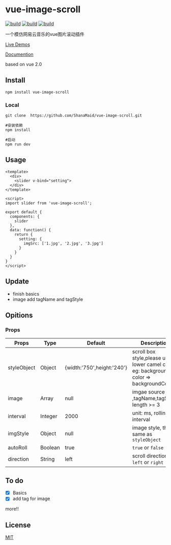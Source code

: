 # vue-image-scroll
[![build](https://img.shields.io/wercker/ci/wercker/docs.svg)](https://github.com/ShanaMaid/vue-image-scroll) 
[![build](https://img.shields.io/badge/npm-1.0.0-blue.svg)](https://github.com/ShanaMaid/vue-image-scroll) 
[![build](https://img.shields.io/npm/l/express.svg)](https://github.com/ShanaMaid/vue-image-scroll)

一个模仿网易云音乐的vue图片滚动插件

[Live Demos](http://blog.shanamaid.top/vue-image-scroll/example)

[Documention](http://blog.shanamaid.top/vue-image-scroll/example)

based on vue 2.0

## Install
```
npm install vue-image-scroll 
```

### Local
```
git clone  https://github.com/ShanaMaid/vue-image-scroll.git

#安装依赖
npm install 

#启动
npm run dev

```


## Usage
```
<template>
  <div>
    <slider v-bind="setting">
  </div>
</template>

<script>
import slider from 'vue-image-scroll';

export default {
  components: {
    slider
  },
  data: function() {
    return {
      setting: {
        imgSrc: ['1.jpg', '2.jpg', '3.jpg']
      }
    }
  }
}
</script>          
```




## Update
- finish basics
- image add tagName and tagStyle

## Opitions
### Props
| Props     | Type    | Default | Description |
|-----------|---------|---------|-------------|
|styleObject| Object  | {width:'750',height:'240'}|scroll box style,please use lower camel case, eg: background-color => backgroundColor|
|image      | Array   | null    | imgae source path ,tagName,tagStyle; length >= 3|
|interval   | Integer | 2000    | unit: ms, rolling interval |
|imgStyle   | Object  | null    | image style, the same as `styleObject`  |
|autoRoll   | Boolean | true    |  `true` or `false` |
|direction  | String  | left    | scroll direction, `left` or `right` |


## To do
- [x] Basics
- [x] add tag for image

more!!

## License

[MIT](https://github.com/ShanaMaid/vue-image-scroll/blob/master/LICENSE)